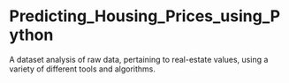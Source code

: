 # Predicting_Housing_Prices_using_Python
A dataset analysis of raw data, pertaining to real-estate values, using a variety of different tools and algorithms.  
